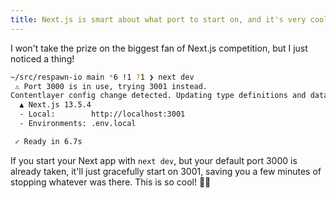 ```yaml
---
title: Next.js is smart about what port to start on, and it's very cool!
---
```

I won't take the prize on the biggest fan of Next.js competition, but I just noticed a thing!

```bash
~/src/respawn-io main *6 !1 ?1 ❯ next dev
 ⚠ Port 3000 is in use, trying 3001 instead.
Contentlayer config change detected. Updating type definitions and data...
  ▲ Next.js 13.5.4
  - Local:        http://localhost:3001
  - Environments: .env.local

 ✓ Ready in 6.7s
```

If you start your Next app with `next dev`, but your default port 3000 is already taken, it'll just gracefully start on 3001, saving you a few minutes of stopping whatever was there. This is so cool! 👏🏼